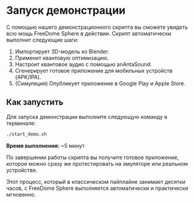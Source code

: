 # Запуск демонстрации

С помощью нашего демонстрационного скрипта вы сможете увидеть всю мощь FreeDome Sphere в действии. Скрипт автоматически выполнит следующие шаги:

1.  Импортирует 3D-модель из Blender.
2.  Применит квантовую оптимизацию.
3.  Настроит квантовое аудио с помощью anAntaSound.
4.  Сгенерирует готовое приложение для мобильных устройств (APK/IPA).
5.  (Симуляция) Опубликует приложение в Google Play и Apple Store.

## Как запустить

Для запуска демонстрации выполните следующую команду в терминале:

```bash
./start_demo.sh
```

**Время выполнения:** ~5 минут

По завершении работы скрипта вы получите готовое приложение, которое можно сразу же протестировать на эмуляторе или реальном устройстве.

Этот процесс, который в классическом пайплайне занимает десятки часов, с FreeDome Sphere выполняется автоматически и практически мгновенно.
